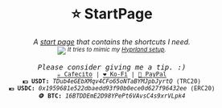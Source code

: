 <h1 align="center">
⭐ StartPage
</h1>


<p align="center"><i>
    A <a href="https://axenide.github.io/StartPage/">start page</a> that contains the shortcuts I need.
    <br>
    <img src="https://github.com/Axenide/start-page/assets/66109459/d9c9b4d5-c461-4c9b-b544-5348d7a73217">
    <sup>It tries to mimic my <a href="https://github.com/Axenide/Dotfiles">Hyprland setup</a>.</sup>
</i></p>

<p align="center">
<samp>
  <i>Please consider giving me a tip. :)</i>
  <br>
  <sup>
    <a href="https://cafecito.app/Axenide">☕ Cafecito</a> |
    <a href="https://ko-fi.com/Axenide">❤️ Ko-Fi</a> |
    <a href="https://paypal.me/Axenide">💸 PayPal</a>
    <br>
    <b>💵 USDT:</b> <i>TDub4eGEbXMqv4CFo65oNTaBYMJpbJyrtQ</i> (TRC20)
    <br>
    <b>💶 USDC:</b> <i>0x1959681e522dbaedd93f90b0ece0d627f96432ee</i> (ERC20)
    <br>
    <b>🪙 BTC:</b> <i>16BTDDEmE2D98YPePt6VAvsC4s9xrVLpk4</i>
  </sup>
</samp>
</p>
